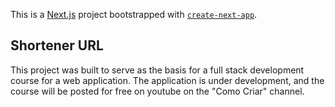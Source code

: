 This is a [Next.js](https://nextjs.org/) project bootstrapped with [`create-next-app`](https://github.com/vercel/next.js/tree/canary/packages/create-next-app).

## Shortener URL

This project was built to serve as the basis for a full stack development course for a web application.
The application is under development, and the course will be posted for free on youtube on the "Como Criar" channel.
